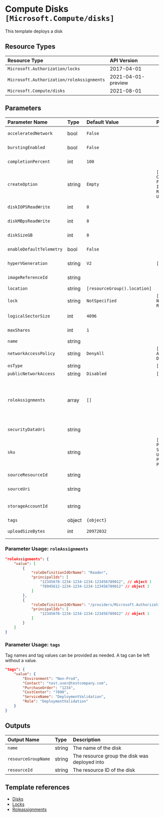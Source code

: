 # Compute Disks `[Microsoft.Compute/disks]`

This template deploys a disk

## Resource Types

| Resource Type | API Version |
| :-- | :-- |
| `Microsoft.Authorization/locks` | 2017-04-01 |
| `Microsoft.Authorization/roleAssignments` | 2021-04-01-preview |
| `Microsoft.Compute/disks` | 2021-08-01 |

## Parameters

| Parameter Name | Type | Default Value | Possible Values | Description |
| :-- | :-- | :-- | :-- | :-- |
| `acceleratedNetwork` | bool | `False` |  | Optional. True if the image from which the OS disk is created supports accelerated networking. |
| `burstingEnabled` | bool | `False` |  | Optional. Set to true to enable bursting beyond the provisioned performance target of the disk. |
| `completionPercent` | int | `100` |  | Optional. Percentage complete for the background copy when a resource is created via the CopyStart operation. |
| `createOption` | string | `Empty` | `[Attach, Copy, CopyStart, Empty, FromImage, Import, ImportSecure, Restore, Upload, UploadPreparedSecure]` | Optional. Sources of a disk creation. |
| `diskIOPSReadWrite` | int | `0` |  | Optional. The number of IOPS allowed for this disk; only settable for UltraSSD disks. |
| `diskMBpsReadWrite` | int | `0` |  | Optional. The bandwidth allowed for this disk; only settable for UltraSSD disks. |
| `diskSizeGB` | int | `0` |  | Optional. If create option is empty, this field is mandatory and it indicates the size of the disk to create. |
| `enableDefaultTelemetry` | bool | `False` |  | Optional. Enable telemetry via the Customer Usage Attribution ID (GUID). |
| `hyperVGeneration` | string | `V2` | `[V1, V2]` | Optional. The hypervisor generation of the Virtual Machine. Applicable to OS disks only. |
| `imageReferenceId` | string |  |  | Optional. A relative uri containing either a Platform Image Repository or user image reference. |
| `location` | string | `[resourceGroup().location]` |  | Optional. Resource location. |
| `lock` | string | `NotSpecified` | `[CanNotDelete, NotSpecified, ReadOnly]` | Optional. Specify the type of lock. |
| `logicalSectorSize` | int | `4096` |  | Optional. Logical sector size in bytes for Ultra disks. Supported values are 512 ad 4096. |
| `maxShares` | int | `1` |  | Optional. The maximum number of VMs that can attach to the disk at the same time. Default value is 0. |
| `name` | string |  |  | Required. The name of the disk that is being created. |
| `networkAccessPolicy` | string | `DenyAll` | `[AllowAll, AllowPrivate, DenyAll]` | Optional. Policy for accessing the disk via network. |
| `osType` | string |  | `[Windows, Linux, ]` | Optional. Sources of a disk creation. |
| `publicNetworkAccess` | string | `Disabled` | `[Disabled, Enabled]` | Optional. Policy for controlling export on the disk. |
| `roleAssignments` | array | `[]` |  | Optional. Array of role assignment objects that contain the 'roleDefinitionIdOrName' and 'principalId' to define RBAC role assignments on this resource. In the roleDefinitionIdOrName attribute, you can provide either the display name of the role definition, or its fully qualified ID in the following format: '/providers/Microsoft.Authorization/roleDefinitions/c2f4ef07-c644-48eb-af81-4b1b4947fb11' |
| `securityDataUri` | string |  |  | Optional. If create option is ImportSecure, this is the URI of a blob to be imported into VM guest state. |
| `sku` | string |  | `[Standard_LRS, Premium_LRS, StandardSSD_LRS, UltraSSD_LRS, Premium_ZRS, Premium_ZRS]` | Required. The disks sku name. Can be . |
| `sourceResourceId` | string |  |  | Optional. If create option is Copy, this is the ARM id of the source snapshot or disk. |
| `sourceUri` | string |  |  | Optional. If create option is Import, this is the URI of a blob to be imported into a managed disk. |
| `storageAccountId` | string |  |  | Optional. Required if create option is Import. The Azure Resource Manager identifier of the storage account containing the blob to import as a disk |
| `tags` | object | `{object}` |  | Optional. Tags of the availability set resource. |
| `uploadSizeBytes` | int | `20972032` |  | Optional. If create option is Upload, this is the size of the contents of the upload including the VHD footer. |

### Parameter Usage: `roleAssignments`

```json
"roleAssignments": {
    "value": [
        {
            "roleDefinitionIdOrName": "Reader",
            "principalIds": [
                "12345678-1234-1234-1234-123456789012", // object 1
                "78945612-1234-1234-1234-123456789012" // object 2
            ]
        },
        {
            "roleDefinitionIdOrName": "/providers/Microsoft.Authorization/roleDefinitions/c2f4ef07-c644-48eb-af81-4b1b4947fb11",
            "principalIds": [
                "12345678-1234-1234-1234-123456789012" // object 1
            ]
        }
    ]
}
```

### Parameter Usage: `tags`

Tag names and tag values can be provided as needed. A tag can be left without a value.

```json
"tags": {
    "value": {
        "Environment": "Non-Prod",
        "Contact": "test.user@testcompany.com",
        "PurchaseOrder": "1234",
        "CostCenter": "7890",
        "ServiceName": "DeploymentValidation",
        "Role": "DeploymentValidation"
    }
}
```

## Outputs

| Output Name | Type | Description |
| :-- | :-- | :-- |
| `name` | string | The name of the disk |
| `resourceGroupName` | string | The resource group the  disk was deployed into |
| `resourceId` | string | The resource ID of the disk |

## Template references

- [Disks](https://docs.microsoft.com/en-us/azure/templates/Microsoft.Compute/2021-08-01/disks)
- [Locks](https://docs.microsoft.com/en-us/azure/templates/Microsoft.Authorization/2017-04-01/locks)
- [Roleassignments](https://docs.microsoft.com/en-us/azure/templates/Microsoft.Authorization/roleAssignments)
